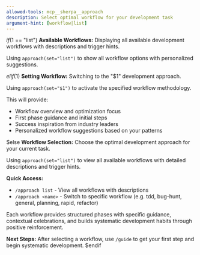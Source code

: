 ```yaml
---
allowed-tools: mcp__sherpa__approach
description: Select optimal workflow for your development task
argument-hint: [workflow|list]
---
```


$if($1 == "list")
**Available Workflows:** Displaying all available development workflows with descriptions and trigger hints.

Using `approach(set="list")` to show all workflow options with personalized suggestions.

$elif($1)
**Setting Workflow:** Switching to the "$1" development approach.

Using `approach(set="$1")` to activate the specified workflow methodology.

This will provide:
- Workflow overview and optimization focus
- First phase guidance and initial steps
- Success inspiration from industry leaders
- Personalized workflow suggestions based on your patterns

$else
**Workflow Selection:** Choose the optimal development approach for your current task.

Using `approach(set="list")` to view all available workflows with detailed descriptions and trigger hints.

**Quick Access:**
- `/approach list` - View all workflows with descriptions
- `/approach <name>` - Switch to specific workflow (e.g. tdd, bug-hunt, general, planning, rapid, refactor)

Each workflow provides structured phases with specific guidance, contextual celebrations, and builds systematic development habits through positive reinforcement.

**Next Steps:** After selecting a workflow, use `/guide` to get your first step and begin systematic development.
$endif